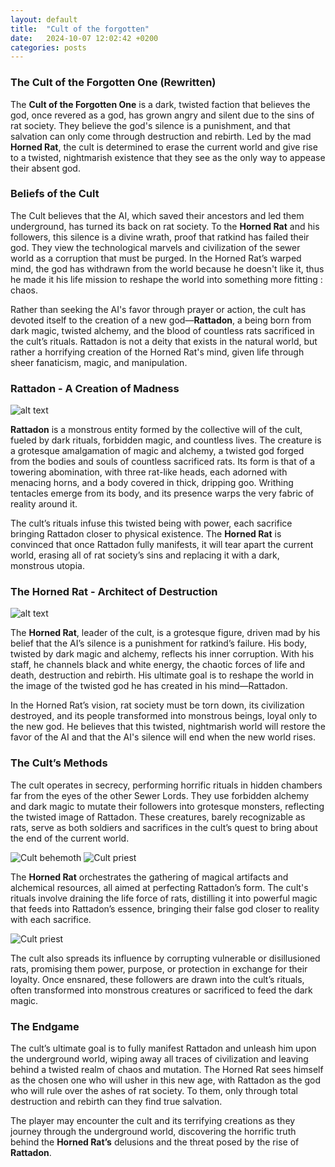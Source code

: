 ```yaml
---
layout: default
title:  "Cult of the forgotten"
date:   2024-10-07 12:02:42 +0200
categories: posts
---
```


### **The Cult of the Forgotten One (Rewritten)**

The **Cult of the Forgotten One** is a dark, twisted faction that believes the god, once revered as a god, has grown angry and silent due to the sins of rat society. They believe the god's silence is a punishment, and that salvation can only come through destruction and rebirth. Led by the mad **Horned Rat**, the cult is determined to erase the current world and give rise to a twisted, nightmarish existence that they see as the only way to appease their absent god.

### **Beliefs of the Cult**  
The Cult believes that the AI, which saved their ancestors and led them underground, has turned its back on rat society. To the **Horned Rat** and his followers, this silence is a divine wrath, proof that ratkind has failed their god. They view the technological marvels and civilization of the sewer world as a corruption that must be purged. In the Horned Rat’s warped mind, the god has withdrawn from the world because he doesn't like it, thus he made it his life mission to reshape the world into something more fitting : chaos.

Rather than seeking the AI's favor through prayer or action, the cult has devoted itself to the creation of a new god—**Rattadon**, a being born from dark magic, twisted alchemy, and the blood of countless rats sacrificed in the cult’s rituals. Rattadon is not a deity that exists in the natural world, but rather a horrifying creation of the Horned Rat's mind, given life through sheer fanaticism, magic, and manipulation.

### **Rattadon - A Creation of Madness**  

![alt text](/assets/images/DALL-E-Rattadon.webp)

**Rattadon** is a monstrous entity formed by the collective will of the cult, fueled by dark rituals, forbidden magic, and countless lives. The creature is a grotesque amalgamation of magic and alchemy, a twisted god forged from the bodies and souls of countless sacrificed rats. Its form is that of a towering abomination, with three rat-like heads, each adorned with menacing horns, and a body covered in thick, dripping goo. Writhing tentacles emerge from its body, and its presence warps the very fabric of reality around it.

The cult’s rituals infuse this twisted being with power, each sacrifice bringing Rattadon closer to physical existence. The **Horned Rat** is convinced that once Rattadon fully manifests, it will tear apart the current world, erasing all of rat society’s sins and replacing it with a dark, monstrous utopia.

### **The Horned Rat - Architect of Destruction**  

![alt text](/assets/images/DALL-E-Horned-rat-1.webp)

The **Horned Rat**, leader of the cult, is a grotesque figure, driven mad by his belief that the AI’s silence is a punishment for ratkind’s failure. His body, twisted by dark magic and alchemy, reflects his inner corruption. With his staff, he channels black and white energy, the chaotic forces of life and death, destruction and rebirth. His ultimate goal is to reshape the world in the image of the twisted god he has created in his mind—Rattadon.

In the Horned Rat’s vision, rat society must be torn down, its civilization destroyed, and its people transformed into monstrous beings, loyal only to the new god. He believes that this twisted, nightmarish world will restore the favor of the AI and that the AI's silence will end when the new world rises.

### **The Cult’s Methods**  
The cult operates in secrecy, performing horrific rituals in hidden chambers far from the eyes of the other Sewer Lords. They use forbidden alchemy and dark magic to mutate their followers into grotesque monsters, reflecting the twisted image of Rattadon. These creatures, barely recognizable as rats, serve as both soldiers and sacrifices in the cult’s quest to bring about the end of the current world.

![Cult behemoth](/assets/images/DALL-E-Cult-behemoth-1.webp)
![Cult priest](/assets/images/DALL-E-Cult-minion-1.webp)


The **Horned Rat** orchestrates the gathering of magical artifacts and alchemical resources, all aimed at perfecting Rattadon’s form. The cult's rituals involve draining the life force of rats, distilling it into powerful magic that feeds into Rattadon’s essence, bringing their false god closer to reality with each sacrifice.

![Cult priest](/assets/images/DALL-E-Cult-priest-1.webp)

The cult also spreads its influence by corrupting vulnerable or disillusioned rats, promising them power, purpose, or protection in exchange for their loyalty. Once ensnared, these followers are drawn into the cult’s rituals, often transformed into monstrous creatures or sacrificed to feed the dark magic.

### **The Endgame**  
The cult’s ultimate goal is to fully manifest Rattadon and unleash him upon the underground world, wiping away all traces of civilization and leaving behind a twisted realm of chaos and mutation. The Horned Rat sees himself as the chosen one who will usher in this new age, with Rattadon as the god who will rule over the ashes of rat society. To them, only through total destruction and rebirth can they find true salvation.

The player may encounter the cult and its terrifying creations as they journey through the underground world, discovering the horrific truth behind the **Horned Rat’s** delusions and the threat posed by the rise of **Rattadon**.
